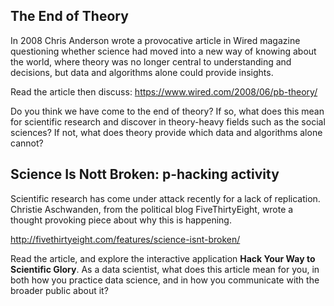 ## The End of Theory  
In 2008 Chris Anderson wrote a provocative article in Wired magazine questioning whether science had moved into a new way of knowing about the world, where theory was no longer central to understanding and decisions, but data and algorithms alone could provide insights.  

Read the article then discuss: https://www.wired.com/2008/06/pb-theory/  

Do you think we have come to the end of theory? If so, what does this mean for scientific research and discover in theory-heavy fields such as the social sciences? If not, what does theory provide which data and algorithms alone cannot?

## Science Is Nott Broken: p-hacking activity  
Scientific research has come under attack recently for a lack of replication. Christie Aschwanden, from the political blog FiveThirtyEight, wrote a thought provoking piece about why this is happening.  

http://fivethirtyeight.com/features/science-isnt-broken/  

Read the article, and explore the interactive application **Hack Your Way to Scientific Glory**. As a data scientist, what does this article mean for you, in both how you practice data science, and in how you communicate with the broader public about it?
